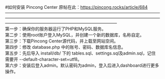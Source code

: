 #如何安装 Pincong Center
原帖在此：https://pincong.rocks/article/684  
——————————————————————————————————————————————————————————————————————————————————————————————————  
第一步：确保你的服务器运行了PHP和MySQL服务。  
第二步：使用root账户登入MySQL，并创建一个新的数据库，名称自定。  
第三步：下载Pincong Center源代码，并上载至网站空间。  
第四步：修改 database.php 中的账号、密码、数据库名信息。  
第五步：先后导入 install/db/ 下的 tables.sql、settings.sql及admin.sql，记住需要开 --default-character-set=utf8。  
第六步：安装后登入admin。默认密码为admin，登入后进入dashboard进行更多操作。
